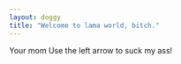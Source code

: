 ```yaml
---
layout: doggy
title: "Welcome to lama world, bitch."
---
```

Your mom
Use the left arrow to suck my ass!
